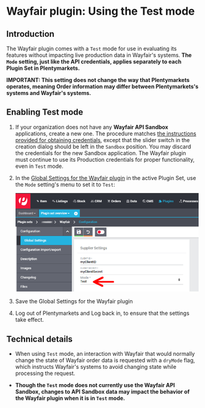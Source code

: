 # Wayfair plugin: Using the Test mode

## Introduction
The Wayfair plugin comes with a `Test` mode for use in evaluating its features without impacting live production data in Wayfair's systems. **The `Mode` setting, just like the API credentials, applies separately to each Plugin Set in Plentymarkets.**

**IMPORTANT: This setting does not change the way that Plentymarkets operates, meaning Order information may differ between Plentymarkets's systems and Wayfair's systems.**

## Enabling Test mode

1. If your organization does not have any **Wayfair API Sandbox** applications, create a new one. The procedure matches [the instructions provided for obtaining credentials](obtaining_credentials.md), except that the slider switch in the creation dialog should be left in the `Sandbox` position.  You may discard the credentials for the new Sandbox application. The Wayfair plugin must continue to use its Production credentials for proper functionality, even in `Test` mode.

2. In the [Global Settings for the Wayfair plugin](initial_setup.md#1-authorizing-the-wayfair-plugin-to-access-wayfair-interfaces) in the active Plugin Set, use the `Mode` setting's menu to set it to `Test`:

    ![global settings in test mode](../../../images/en/global_settings_test_mode.png)

3. Save the Global Settings for the Wayfair plugin

4. Log out of Plentymarkets and Log back in, to ensure that the settings take effect.

## Technical details
* When using `Test` mode, an interaction with Wayfair that would normally change the state of Wayfair order data is requested with a `dryMode` flag, which instructs Wayfair's systems to avoid changing state while processing the request.

* **Though the `Test` mode does not currently use the Wayfair API Sandbox, changes to API Sandbox data may impact the behavior of the Wayfair plugin when it is in `Test` mode.**
